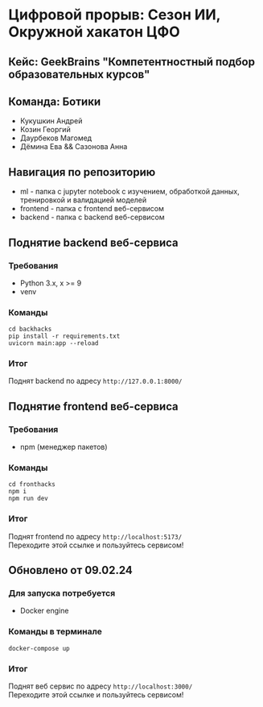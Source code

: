 # Цифровой прорыв: Сезон ИИ, Окружной хакатон ЦФО
## Кейс: GeekBrains "Компетентностный подбор образовательных курсов"
## Команда: Ботики
* Кукушкин Андрей 
* Козин Георгий 
* Даурбеков Магомед
* Дёмина Ева && Сазонова Анна

## Навигация по репозиторию
* ml - папка с jupyter notebook с изучением, обработкой данных, тренировкой и валидацией моделей
* frontend - папка с frontend веб-сервисом
* backend - папка с backend веб-сервисом
## Поднятие backend веб-сервисa
### Требования
* Python 3.x, x >= 9
* venv
### Команды
```commandline
cd backhacks
pip install -r requirements.txt
uvicorn main:app --reload 
```
### Итог
Поднят backend по адресу `http://127.0.0.1:8000/`

## Поднятие frontend веб-сервисa
### Требования
* npm (менеджер пакетов)
### Команды
```commandline
cd fronthacks
npm i
npm run dev
```
### Итог
Поднят frontend по адресу `http://localhost:5173/`
<br>Переходите этой ссылке и пользуйтесь сервисом!

## Обновлено от 09.02.24

### Для запуска потребуется
* Docker engine

### Команды в терминале
```
docker-compose up
```
### Итог
Поднят веб сервис по адресу `http://localhost:3000/`
<br>Переходите этой ссылке и пользуйтесь сервисом!
